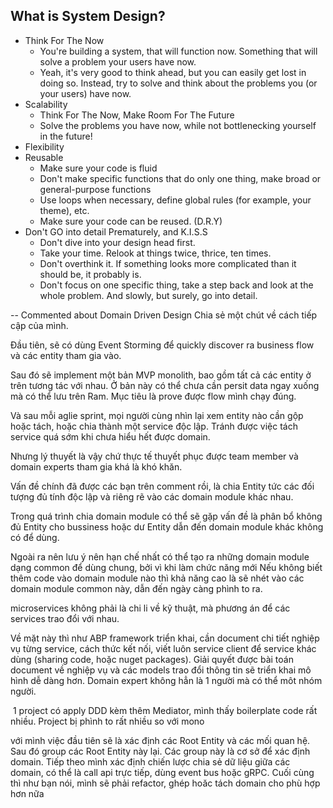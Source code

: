 ##  What is System Design?
- Think For The Now
     - You're building a system, that will function now. Something that will solve a problem your users have now.
     - Yeah, it's very good to think ahead, but you can easily get lost in doing so. Instead, try to solve and think about the problems you (or your users) have now.
- Scalability
     - Think For The Now, Make Room For The Future
     - Solve the problems you have now, while not bottlenecking yourself in the future!
- Flexibility
- Reusable
     - Make sure your code is fluid
     - Don't make specific functions that do only one thing, make broad or general-purpose functions
     - Use loops when necessary, define global rules (for example, your theme), etc.
     - Make sure your code can be reused. (D.R.Y)
- Don't GO into detail Prematurely, and K.I.S.S
     - Don't dive into your design head first.
     - Take your time. Relook at things twice, thrice, ten times.
     - Don't overthink it. If something looks more complicated than it should be, it probably is.
     - Don't focus on one specific thing, take a step back and look at the whole problem. And slowly, but surely, go into detail.

-- Commented about Domain Driven Design
Chia sẻ một chút về cách tiếp cập của mình.

Đầu tiên, sẽ có dùng Event Storming để quickly discover ra business flow và các entity tham gia vào.

Sau đó sẽ implement một bản MVP monolith, bao gồm tất cả các entity ở trên tương tác với nhau. Ở bản này có thể chưa cần persit data ngay xuống mà có thể lưu trên Ram. Mục tiêu là prove được flow mình chạy đúng.

Và sau mỗi aglie sprint, mọi người cùng nhìn lại xem entity nào cần gộp hoặc tách, hoặc chia thành một service độc lập. Tránh được việc tách service quá sớm khi chưa hiểu hết được domain.

Nhưng lý thuyết là vậy chứ thực tế thuyết phục được team member và domain experts tham gia khá là khó khăn.

Vấn đề chính đã được các bạn trên comment rồi, là chia Entity tức các đối tượng đủ tính độc lập và riêng rẽ vào các domain module khác nhau.

Trong quá trình chia domain module có thể sẽ gặp vấn đề là phân bổ không đủ Entity cho bussiness hoặc dư Entity dẫn đến domain module khác không có để dùng.

Ngoài ra nên lưu ý nên hạn chế nhất có thể tạo ra những domain module dạng common để dùng chung, bởi vì khi làm chức năng mới Nếu không biết thêm code vào domain module nào thì khả năng cao là sẽ nhét vào các domain module common này, dẫn đến ngày càng phình to ra.

microservices không phải là chi li về kỹ thuật, mà phương án để các services trao đổi với nhau.

Về mặt này thì như ABP framework triển khai, cần document chi tiết nghiệp vụ từng service, cách thức kết nối, viết luôn service client để service khác dùng (sharing code, hoặc nuget packages). Giải quyết được bài toán document về nghiệp vụ và các models trao đổi thông tin sẽ triển khai mô hình dễ dàng hơn. Domain expert không hẳn là 1 người mà có thể môt nhóm người.


 1 project có apply DDD kèm thêm Mediator, mình thấy boilerplate code rất nhiều. Project bị phình to rất nhiều so với mono

 với mình việc đầu tiên sẽ là xác định các Root Entity và các mối quan hệ. Sau đó group các Root Entity này lại. Các group này là cơ sở để xác định domain. Tiếp theo mình xác định chiến lược chia sẻ dữ liệu giữa các domain, có thể là call api trực tiếp, dùng event bus hoặc gRPC. Cuối cùng thì như bạn nói, mình sẽ phải refactor, ghép hoăc tách domain cho phù hợp hơn nữa